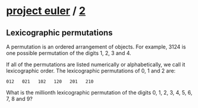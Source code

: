 # [project euler](https://projecteuler.net/) / [2](https://projecteuler.net/problem=22)
## Lexicographic permutations
A permutation is an ordered arrangement of objects. For example, 3124 is one possible permutation of the digits 1, 2, 3 and 4.

If all of the permutations are listed numerically or alphabetically, we call it lexicographic order. The lexicographic permutations of 0, 1 and 2 are:
```
012   021   102   120   201   210
```

What is the millionth lexicographic permutation of the digits 0, 1, 2, 3, 4, 5, 6, 7, 8 and 9?
